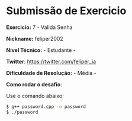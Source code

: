 # Submissão de Exercicio

**Exercicio:** 7 - Valida Senha

**Nickname:** feliper2002

**Nível Técnico:** - Estudante -

**Twitter**: https://twitter.com/feliper_ia

**Dificuldade de Resolução:** - Média -

**Como rodar o desafio**: 

Use o comando abaixo: 
```bash
$ g++ password.cpp -o password
$ ./password
```
